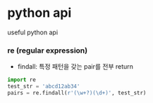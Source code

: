 python api
=======
useful python api  

### re (regular expression)
* findall: 특정 패턴을 갖는 pair를 전부 return
```python
import re
test_str = 'abcd12ab34'
pairs = re.findall(r'(\w+?)(\d+)', test_str)
```
